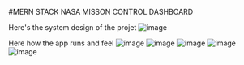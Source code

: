 #MERN STACK NASA MISSON CONTROL DASHBOARD
 
 Here's the system design of the projet
 ![image](https://user-images.githubusercontent.com/71527203/211772947-cade17b2-6f7e-4759-8031-063b2d8d32f5.png)

 
 Here how the app runs and feel
![image](https://user-images.githubusercontent.com/71527203/211646643-7ca6d75c-272b-4bb3-8113-f11865f99501.png)
![image](https://user-images.githubusercontent.com/71527203/211646931-99ff008d-5761-4608-aae2-1763cddf6d19.png)
![image](https://user-images.githubusercontent.com/71527203/211646967-d6724ddf-4bf4-41fa-b3b2-4b6d1f9850e1.png)
![image](https://user-images.githubusercontent.com/71527203/211647088-fadfa88e-45c4-40bc-9139-835fee5fcd39.png)
![image](https://user-images.githubusercontent.com/71527203/211647145-31217cfc-3adb-45e9-9483-ad569d36e1c1.png)
